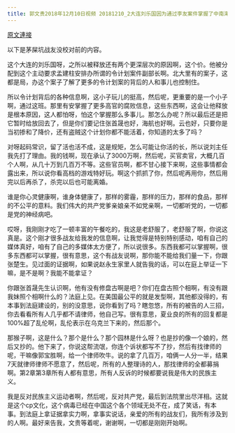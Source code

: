 ```yaml
---
title: 郭文贵2018年12月10日视频 20181210_2大连刘乐国因为通过李友案件掌握了中南海的高官的很多证据被释放．他能活多久？
---
```


[原文連接](https://gnews.org/ThreadView/53478559)

以下是茅屎坑战友没校对前的内容。

  这个大连的刘乐国呀，之所以被释放还有两个更深层次的原因啊，这个价。他被分配到这个主动要求孟建柱安排办所谓的令计划案件副部长啊。北大里有的案子，这都是局，办这个案子了解了更多的令计划案的背后的人和事儿也控制住。

  所以令计划背后的各种信息啊，这小子玩儿的挺高，然后呢，更重要的是一个小子啊，通过这班。那里有安掌握了更多高官的腐败信息，这些东西啊，这会让他释放是根本原因，这人都怕呀，怕这个掌握那么多事儿。那怎么办呢？所以最后还是把它暂时给放回去了，但是你们要记住张首晟也好，海航也好啊。云也好，只要你是当初掺和了降价，还有盗贼这个计划你都不能活着，你知道的太多了吗？

  对呀起码常识，留了活也活不成，这是规矩，怎么可能让你活的长，所以说刘主任我先打了理由。我的钱啊，现在承认了3000万啊，然后呢，买官卖官，大概几百个人啊，从几十万到几百万不等。这些官员啊，都不甘心接下来啊，这些事情都会露出来，所以说你看高档的游戏特好玩。啊这个抓抓了你，然后呢再用你，然后用完以后再杀了，杀完以后也可能离婚。

  谁是你心灵健康啊，谁身体健康了，那样的雾霾，那样的压力，那样的食品，那样的不公平的意料。我们伟大的共产党爹亲娘亲不如党亲啊，一切都听党的，一切都是党的神经病吧。

  哎呀，我刚刚才吃了一顿丰富的午餐吃的，我这是老舒服了，老舒服了啊，你说这真是。这个刚才很多战友给我发的信息啊，让我觉得是特别特别感动，咱有自己的媒体真好，咱有了自己的多媒体太方便了，所以说很多。东西我都可以掌握啊，很多东西都可以掌握，很有意思，这个有战友说啊，那你能不能给我们量一下，你跟张楚生。见过面的证据啊，如果说赵永生家里人就告我的话，可以在庭上举证一下嘛，是不是啊？我能不能拿证？

  你跟张首晟先生认识啊，他有没有修盘古啊是吧？你们在盘古照个相啊，有没有跟我妹照个相啊什么的？法庭上见。在美国最公平的就是发型啊，其他都没得的，有本事到法庭建设的，别的没意思，说你看到了吗？瞎忽悠，所有的被告的人三招，你去看看所有人几乎都不请律师，他自己写。很有意思，夏业良的所有的回复都是100%超了乱伦啊，乱伦表示在乌克兰下来的，然后那个。

  那猴子啊，这是什么？那个是什么？那个园林是什么呀？也是抄的像一个娘的，然后又抄的。他下来了，你说这帮流氓，你连个诉状都写不了抄，然后有找律师的呢，干嘛像郭宝胜啊，给一个律师吹牛。说的拿了几百万，咱俩一人分一半，结果7天就律师律师不愿意了，然后呢，所有的人整理诗的人，那找律师的全都募捐啊。第2章第3章所有人都有意思，所有人反诉的时候都要说我是伟大的民族主义。

  我是反对民族主义运动者啊，然后呢，反对共产党，最后到法院里出尽洋相。这就是这个cp文化，这个病毒已经在中国这个各个领域无处不在，成了笑话，有本事。到法庭上拿证据拿实力啊，拿事实说话，亲爱的所有的战友们，我所有涉及到的人啊。最好来告我，文贵等着呢，谢谢啊，一切都是刚刚开始啊。
